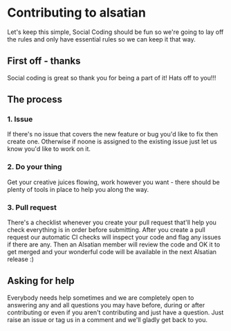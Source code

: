 # Contributing to alsatian

Let's keep this simple, Social Coding should be fun so we're going to lay off the rules and only have essential rules so we can keep it that way.

## First off - thanks

Social coding is great so thank you for being a part of it! Hats off to you!!!

## The process

### 1. Issue

If there's no issue that covers the new feature or bug you'd like to fix then create one. Otherwise if noone is assigned to the existing issue just let us know you'd like to work on it.

### 2. Do your thing

Get your creative juices flowing, work however you want - there should be plenty of tools in place to help you along the way.

### 3. Pull request

There's a checklist whenever you create your pull request that'll help you check everything is in order before submitting. After you create a pull request our automatic CI checks will inspect your code and flag any issues if there are any. Then an Alsatian member will review the code and OK it to get merged and your wonderful code will be available in the next Alsatian release :)

## Asking for help

Everybody needs help sometimes and we are completely open to answering any and all questions you may have before, during or after contributing or even if you aren't contributing and just have a question. Just raise an issue or tag us in a comment and we'll gladly get back to you.
